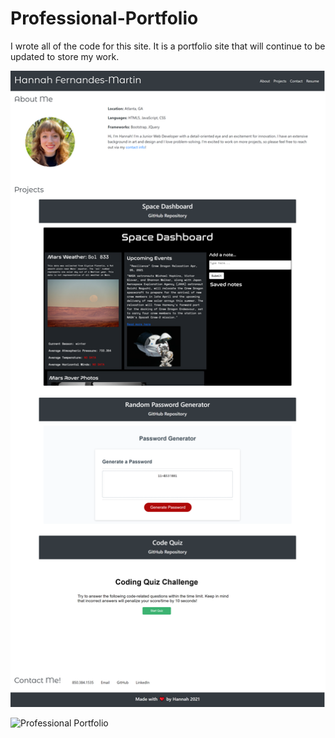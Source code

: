 # Professional-Portfolio

<!-- Description -->

I wrote all of the code for this site. It is a portfolio site that will continue to be updated to store my work.

<!-- Screenshots -->

![Portfolio Site](./Assets/Images/screenshot.png)

<!-- Link to the deployed site -->

![Professional Portfolio](https://hanfernan.github.io/Professional-Portfolio/)
